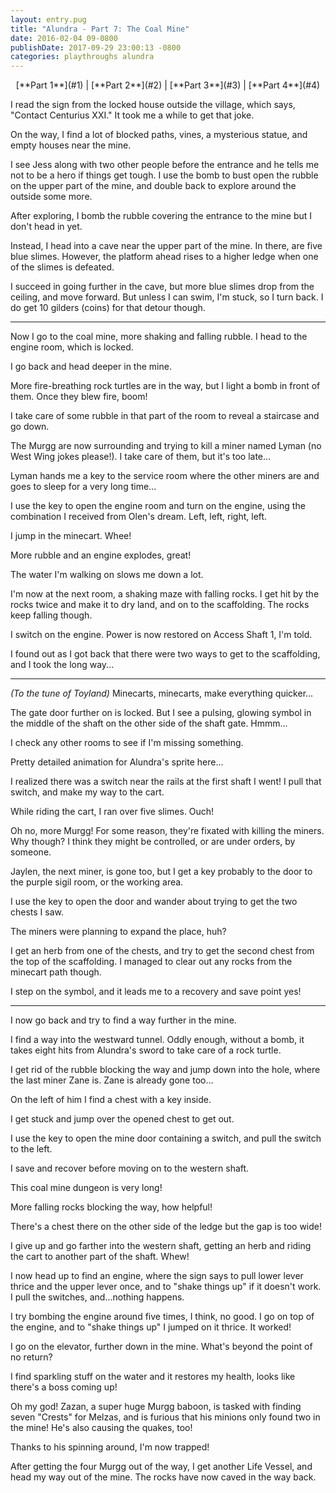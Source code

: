 ```yaml
---
layout: entry.pug
title: "Alundra - Part 7: The Coal Mine"
date: 2016-02-04 09-0800
publishDate: 2017-09-29 23:00:13 -0800
categories: playthroughs alundra
---
```


<p style="text-align: center;">[**Part 1**](#1) | [**Part 2**](#2) | [**Part 3**](#3) | [**Part 4**](#4)</p>

<a name="1"></a>

I read the sign from the locked house outside the village, which says, "Contact Centurius XXI." It took me a while to get that joke.

On the way, I find a lot of blocked paths, vines, a mysterious statue, and empty houses near the mine.

I see Jess along with two other people before the entrance and he tells me not to be a hero if things get tough. I use the bomb to bust open the rubble on the upper part of the mine, and double back to explore around the outside some more.

After exploring, I bomb the rubble covering the entrance to the mine but I don't head in yet.

Instead, I head into a cave near the upper part of the mine. In there, are five blue slimes. However, the platform ahead rises to a higher ledge when one of the slimes is defeated.

I succeed in going further in the cave, but more blue slimes drop from the ceiling, and move forward. But unless I can swim, I'm stuck, so I turn back. I do get 10 gilders (coins) for that detour though.

<a name="2"></a>

---

Now I go to the coal mine, more shaking and falling rubble. I head to the engine room, which is locked.

I go back and head deeper in the mine.

More fire-breathing rock turtles are in the way, but I light a bomb in front of them. Once they blew fire, boom!

I take care of some rubble in that part of the room to reveal a staircase and go down.

The Murgg are now surrounding and trying to kill a miner named Lyman (no West Wing jokes please!). I take care of them, but it's too late...

Lyman hands me a key to the service room where the other miners are and goes to sleep for a very long time...

I use the key to open the engine room and turn on the engine, using the combination I received from Olen's dream. Left, left, right, left.

I jump in the minecart. Whee!

More rubble and an engine explodes, great!

The water I'm walking on slows me down a lot.

I'm now at the next room, a shaking maze with falling rocks. I get hit by the rocks twice and make it to dry land, and on to the scaffolding. The rocks keep falling though.

I switch on the engine. Power is now restored on Access Shaft 1, I'm told.

I found out as I got back that there were two ways to get to the scaffolding, and I took the long way...

<a name="3"></a>

---

*(To the tune of Toyland)* Minecarts, minecarts, make everything quicker...

The gate door further on is locked. But I see a pulsing, glowing symbol in the middle of the shaft on the other side of the shaft gate. Hmmm...

I check any other rooms to see if I'm missing something.

Pretty detailed animation for Alundra's sprite here...

I realized there was a switch near the rails at the first shaft I went! I pull that switch, and make my way to the cart.

While riding the cart, I ran over five slimes. Ouch!

Oh no, more Murgg! For some reason, they're fixated with killing the miners. Why though? I think they might be controlled, or are under orders, by someone.

Jaylen, the next miner, is gone too, but I get a key probably to the door to the purple sigil room, or the working area.

I use the key to open the door and wander about trying to get the two chests I saw.

The miners were planning to expand the place, huh?

I get an herb from one of the chests, and try to get the second chest from the top of the scaffolding. I managed to clear out any rocks from the minecart path though.

I step on the symbol, and it leads me to a recovery and save point yes!

<a name="4"></a>

---

I now go back and try to find a way further in the mine.

I find a way into the westward tunnel. Oddly enough, without a bomb, it takes eight hits from Alundra's sword to take care of a rock turtle.

I get rid of the rubble blocking the way and jump down into the hole, where the last miner Zane is. Zane is already gone too...

On the left of him I find a chest with a key inside.

I get stuck and jump over the opened chest to get out.

I use the key to open the mine door containing a switch, and pull the switch to the left.

I save and recover before moving on to the western shaft.

This coal mine dungeon is very long!

More falling rocks blocking the way, how helpful!

There's a chest there on the other side of the ledge but the gap is too wide!

I give up and go farther into the western shaft, getting an herb and riding the cart to another part of the shaft. Whew!

I now head up to find an engine, where the sign says to pull lower lever thrice and the upper lever once, and to "shake things up" if it doesn't work. I pull the switches, and...nothing happens.

I try bombing the engine around five times, I think, no good. I go on top of the engine, and to "shake things up" I jumped on it thrice. It worked!

I go on the elevator, further down in the mine. What's beyond the point of no return?

I find sparkling stuff on the water and it restores my health, looks like there's a boss coming up!

Oh my god! Zazan, a super huge Murgg baboon, is tasked with finding seven "Crests" for Melzas, and is furious that his minions only found two in the mine! He's also causing the quakes, too!

Thanks to his spinning around, I'm now trapped!

After getting the four Murgg out of the way, I get another Life Vessel, and head my way out of the mine. The rocks have now caved in the way back.
